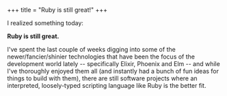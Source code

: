 +++
title = "Ruby is still great!"
+++

I realized something today:

**Ruby is still great.**

I've spent the last couple of weeks digging into some of the newer/fancier/shinier technologies that have been the focus of the development world lately -- specifically Elixir, Phoenix and Elm -- and while I've thoroughly enjoyed them all (and instantly had a bunch of fun ideas for things to build with them), there are still software projects where an interpreted, loosely-typed scripting language like Ruby is the better fit.
